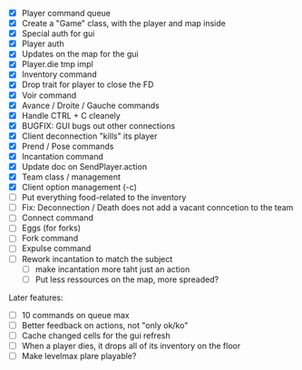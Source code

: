 - [x] Player command queue
- [x] Create a "Game" class, with the player and map inside
- [x] Special auth for gui
- [x] Player auth
- [x] Updates on the map for the gui
- [x] Player.die tmp impl
- [x] Inventory command
- [x] Drop trait for player to close the FD
- [x] Voir command
- [x] Avance / Droite / Gauche commands
- [x] Handle CTRL + C cleanely
- [x] BUGFIX: GUI bugs out other connections
- [x] Client deconnection "kills" its player
- [x] Prend / Pose commands
- [x] Incantation command
- [x] Update doc on SendPlayer.action
- [x] Team class / management
- [x] Client option management (-c)
- [ ] Put everything food-related to the inventory
- [ ] Fix: Deconnection / Death does not add a vacant conncetion to the team
- [ ] Connect command
- [ ] Eggs (for forks)
- [ ] Fork command
- [ ] Expulse command
- [ ] Rework incantation to match the subject
  - [ ] make incantation more taht just an action
  - [ ] Put less ressources on the map, more spreaded?

Later features:
- [ ] 10 commands on queue max
- [ ] Better feedback on actions, not "only ok/ko"
- [ ] Cache changed cells for the gui refresh
- [ ] When a player dies, it drops all of its inventory on the floor
- [ ] Make levelmax plare playable?